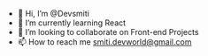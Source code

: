- 👋 Hi, I’m @Devsmiti
- 🌱 I’m currently learning React
- 💞️ I’m looking to collaborate on Front-end Projects
- 📫 How to reach me smiti.devworld@gmail.com

<!---
Devsmiti/Devsmiti is a ✨ special ✨ repository because its `README.md` (this file) appears on your GitHub profile.
You can click the Preview link to take a look at your changes.
--->
